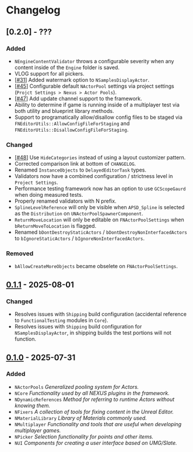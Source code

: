 # Changelog

## [0.2.0] - ???

### Added

- `NEngineContentValidator` throws a configurable severity when any content inside of the `Engine` folder is saved.
- VLOG support for all pickers.
- [[#31](https://github.com/dotBunny/NEXUS/issues/31)] Added watermark option to `NSamplesDisplayActor`. 
- [[#45](https://github.com/dotBunny/NEXUS/issues/45)] Configurable default `NActorPool` settings via project settings (`Projct Settings > Nexus > Actor Pools`).
- [[#47](https://github.com/dotBunny/NEXUS/issues/47)] Add update channel support to the framework.
- Ability to determine if game is running inside of a multiplayer test via both utility and blueprint library methods.
- Support to programatically allow/disallow config files to be staged via `FNEditorUtils::AllowConfigFileForStaging` and `FNEditorUtils::DisallowConfigFileForStaging`.
  
### Changed

- [[#48](https://github.com/dotBunny/NEXUS/issues/48)] Use `HideCategories` instead of using a layout customizer pattern.  
- Corrected comparison link at bottom of `CHANGELOG`.
- Renamed `InstanceObjects` to `DelayedEditorTask` types.
- Validators now have a combined configuration / strictness level in `Project Settings`.
- Performance testing framework now has an option to use `GCScopeGaurd` when doing measured tests.
- Properly renamed validators with N prefix.
- `SplineLevelReference` will only be visible when `APSD_Spline` is selected as the `Distribution` on `UNActorPoolSpawnerComponent`.
- `ReturnMoveLocation` will only be editable on `FNActorPoolSettings` when `bReturnMoveToLocation` is flagged.
- Renamed `bDontDestroyStaticActors` / `bDontDestroyNonInterfacedActors` to `bIgnoreStaticActors` / `bIgnoreNonInterfacedActors`.

### Removed

- `bAllowCreateMoreObjects` became obselete on `FNActorPoolSettings`.

## [0.1.1] - 2025-08-01

### Changed

- Resolves issues with `Shipping` build configuration (accidental reference to `FunctionalTesting` modules in `Core`).
- Resolves issues with `Shipping` build configuration for `NSamplesDisplayActor`, in shipping builds the test portions will not function.

## [0.1.0] - 2025-07-31

### Added

- `NActorPools` *Generalized pooling system for Actors.*
- `NCore` *Functionality used by all NEXUS plugins in the framework.*
- `NDynamicReferences` *Method for referring to runtime Actors without knowing them.*
- `NFixers` *A collection of tools for fixing content in the Unreal Editor.*
- `NMaterialLibrary` *Library of Materials commonly used.*
- `NMultiplayer` *Functionality and tools that are useful when developing multiplayer games.*
- `NPicker` *Selection functionality for points and other items.*
- `NUI` *Components for creating a user interface based on UMG/Slate.*

[0.1.1]: https://github.com/dotBunny/NEXUS/compare/v0.1.0...v0.1.1
[0.1.0]: https://github.com/dotBunny/NEXUS/releases/tag/v0.1.0
